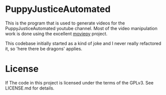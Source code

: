PuppyJusticeAutomated
=====================

This is the program that is used to generate videos for the PuppyJusticeAutomated
youtube channel. Most of the video manipulation work is done using the excellent
[moviepy](https://github.com/Zulko/moviepy) project.

This codebase initially started as a kind of joke and I never really refactored it,
so 'here there be dragons' applies.

License
=======

If The code in this project is licensed under the terms of the GPLv3. See LICENSE.md
 for details.